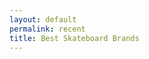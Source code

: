 ```yaml
---
layout: default
permalink: recent
title: Best Skateboard Brands
---
```



<html>
<head>
    <title>Skatepark Cards</title>
    <style>
        /* CSS code */
        .card {
            border: 1px solid #ccc;
            border-radius: 5px;
            margin: 10px;
            padding: 10px;
            box-shadow: 0 4px 8px 0 rgba(0, 0, 0, 0.2);
            background-color: #f9f9f9;
        }
    </style>
</head>
<body>
    <div id="skatepark-cards">
        <!-- Cards will be dynamically added here -->
    </div>
    <script>
        document.addEventListener("DOMContentLoaded", function () {
    // Define the request options
    const requestOptions = {
        method: 'GET', // Change the method to GET
        mode: 'no-cors',
        cache: 'no-cache',
        credentials: 'include',
        headers: {
            "Access-Control-Allow-Credentials": "true",
            "Access-Control-Allow-Origin": "*",
        },
    };
    // Use the fetch function with the modified request options
    fetch("https://y2kcoders.stu.nighthawkcodingsociety.com/api/skatepark/", requestOptions)
        .then(response => response.json())
        .then(data => {
            console.log(data); // Log the fetched data to the console
        })
});
    </script>
</body>
</html>

